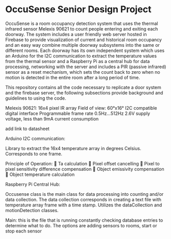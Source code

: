 # OccuSense Senior Design Project

OccuSense is a room occupancy detection system that uses the thermal infrared sensor Melexis 90621 to count people entering and exiting each doorway. The system includes a user friendly web server hosted in Firebase to provide visualization of current and historical room occupancy and an easy way combine multiple doorway subsystems into the same or different rooms. Each doorway has its own independent system which uses an Arduino for the I2C communication to extract the temperature values from the thermal sensor and a Raspberry Pi as a central hub for data processing, networking with the server and includes a PIR (passive infrared) sensor as a reset mechanism, which sets the count back to zero when no motion is detected in the entire room after a long period of time.

This repository contains all the code necessary to replicate a door system and the firebase server, the following subsections provide background and guidelines to using the code.     


Melexis 90621:
  16x4 pixel IR array
  Field of view: 60°x16°
  I2C compatible digital interface
  Programmable frame rate 0.5Hz…512Hz
  2.6V supply voltage, less than 9mA current consumption

  add link to datasheet

Arduino I2C communication:

  Library to extract the 16x4 temperature array in degrees Celsius. Corresponds to one frame.  

  Principle of Operation:
  􀁸 Ta calculation
  􀁸 Pixel offset cancelling
  􀁸 Pixel to pixel sensitivity difference compensation
  􀁸 Object emissivity compensation
  􀁸 Object temperature calculation


Raspberry Pi Central Hub:

  Occusense class is the main class for data processing into counting and/or data collection. The data collection corresponds in creating a text file with temperature array frame with a time stamp. Utilizes the dataCollection and motionDetection classes.

  Main: this is the file that is running constantly checking database entries to determine what to do. The options are adding sensors to rooms, start or stop each sensor
